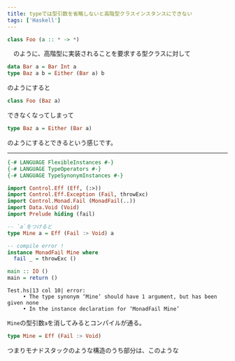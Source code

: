 ```yaml
---
title: typeでは型引数を省略しないと高階型クラスインスタンスにできない
tags: ['Haskell']
---
```


```haskell
class Foo (a :: * -> *)
```

　のように、高階型に実装されることを要求する型クラスに対して

```haskell
data Bar a = Bar Int a
type Baz a b = Either (Bar a) b
```

のようにすると

```haskell
class Foo (Baz a)
```

できなくなってしまって

```haskell
type Baz a = Either (Bar a)
```

のようにするとできるという感じです。

- - -

```haskell
{-# LANGUAGE FlexibleInstances #-}
{-# LANGUAGE TypeOperators #-}
{-# LANGUAGE TypeSynonymInstances #-}

import Control.Eff (Eff, (:>))
import Control.Eff.Exception (Fail, throwExc)
import Control.Monad.Fail (MonadFail(..))
import Data.Void (Void)
import Prelude hiding (fail)

-- `a`をつけると
type Mine a = Eff (Fail :> Void) a

-- compile error !
instance MonadFail Mine where
  fail _ = throwExc ()

main :: IO ()
main = return ()
```

```
Test.hs|13 col 10| error:
     • The type synonym ‘Mine’ should have 1 argument, but has been given none
     • In the instance declaration for ‘MonadFail Mine’
```

`Mine`の型引数`a`を消してみるとコンパイルが通る。

```haskell
type Mine = Eff (Fail :> Void)
```

つまりモナドスタックのような構造のうち部分は、このような
